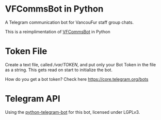 # VFCommsBot in Python
A Telegram communication bot for VancouFur staff group chats.

This is a reimplimentation of [VFCommsBot](https://github.com/wolfskyzen/vfcommsbot) in Python

# Token File
Create a text file, called _/var/TOKEN_, and put only your Bot Token in the file as a string. This gets read on start to initialize the bot.

How do you get a bot token? Check here https://core.telegram.org/bots

# Telegram API
Using the [python-telegram-bot](https://python-telegram-bot.org/) for this bot, licensed under LGPLv3.
